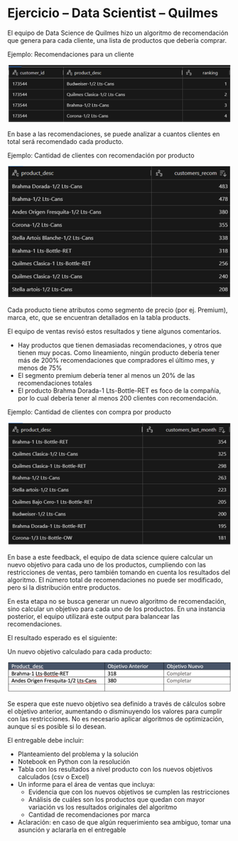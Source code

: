 # Ejercicio – Data Scientist – Quilmes

El equipo de Data Science de Quilmes hizo un algoritmo de recomendación que genera para cada cliente, una lista de productos que debería comprar.

Ejemplo: Recomendaciones para un cliente

![Recomendaciones para un cliente](Imagenes/image.png)

En base a las recomendaciones, se puede analizar a cuantos clientes en total será recomendado cada producto.

Ejemplo: Cantidad de clientes con recomendación por producto

![Cantidad de clientes con recomendación por producto](Imagenes/image-1.png)

Cada producto tiene atributos como segmento de precio (por ej. Premium), marca, etc, que se encuentran detallados en la tabla products.

El equipo de ventas revisó estos resultados y tiene algunos comentarios.
-	Hay productos que tienen demasiadas recomendaciones, y otros que tienen muy pocas. Como lineamiento, ningún producto debería tener más de 200% recomendaciones que compradores el último mes, y menos de 75%
-	El segmento premium debería tener al menos un 20% de las recomendaciones totales
-	El producto Brahma Dorada-1 Lts-Bottle-RET es foco de la compañía, por lo cual debería tener al menos 200 clientes con recomendación.

Ejemplo: Cantidad de clientes con compra por producto

![Cantidad de clientes con compra por producto](Imagenes/image-2.png)

En base a este feedback, el equipo de data science quiere calcular un nuevo objetivo para cada uno de los productos, cumpliendo con las restricciones de ventas, pero también tomando en cuenta los resultados del algoritmo. El número total de recomendaciones no puede ser modificado, pero si la distribución entre productos.

En esta etapa no se busca generar un nuevo algoritmo de recomendación, sino calcular un objetivo para cada uno de los productos. En una instancia posterior, el equipo utilizará este output para balancear las recomendaciones.

El resultado esperado es el siguiente:

Un nuevo objetivo calculado para cada producto:

![Resultado Esperado](Imagenes/image-3.png)

Se espera que este nuevo objetivo sea definido a través de cálculos sobre el objetivo anterior, aumentando o disminuyendo los valores para cumplir con las restricciones. No es necesario aplicar algoritmos de optimización, aunque sí es posible si lo desean.

El entregable debe incluir:
-	Planteamiento del problema y la solución
-	Notebook en Python con la resolución
-	Tabla con los resultados a nivel producto con los nuevos objetivos calculados (csv o Excel)
-	Un informe para el área de ventas que incluya:
    - Evidencia que con los nuevos objetivos se cumplen las restricciones
    - Análisis de cuáles son los productos que quedan con mayor variación vs los resultados originales del algoritmo
    - Cantidad de recomendaciones por marca
-	Aclaración: en caso de que algún requerimiento sea ambiguo, tomar una asunción y aclararla en el entregable

